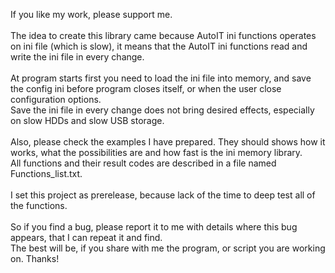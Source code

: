 If you like my work, please support me.<br>
<br>
The idea to create this library came because AutoIT ini functions operates on ini file (which is slow), it means that the AutoIT ini functions read and write the ini file in every change.<br>
<br>
At program starts first you need to load the ini file into memory, and save the config ini before program closes itself, or when the user close configuration options.<br>
Save the ini file in every change does not bring desired effects, especially on slow HDDs and slow USB storage.<br>
<br>
Also, please check the examples I have prepared. They should shows how it works, what the possibilities are and how fast is the ini memory library.<br>
All functions and their result codes are described in a file named Functions_list.txt.<br>
<br>
I set this project as prerelease, because lack of the time to deep test all of the functions.<br>
<br>
So if you find a bug, please report it to me with details where this bug appears, that I can repeat it and find.<br>
The best will be, if you share with me the program, or script you are working on. Thanks!
